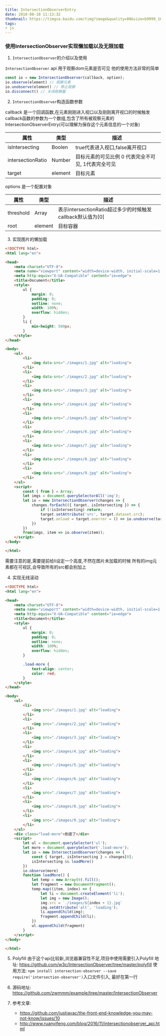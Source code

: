 ```yaml
---
title: IntersectionObserverEntry
date: 2018-08-10 11:13:32
thumbnail: https://timgsa.baidu.com/timg?image&quality=80&size=b9999_10000&sec=1533643573891&di=3e7c709f7bc31bd53e52c58a9eaed09d&imgtype=0&src=http%3A%2F%2Fcdnq.duitang.com%2Fuploads%2Fitem%2F201505%2F16%2F20150516211813_MwWSd.jpeg
tags:
- js
---
```


### 使用IntersectionObserver实现懒加载以及无限加载

1. `IntersectionObserver`的介绍以及使用

`IntersectionObserver` api 用于观察dom元素是否可见
他的使用方法非常的简单
```js
const io = new IntersectionObserver(callback, option);
io.observe(element) // 观察元素
io.unobserve(element) // 停止观察
io.disconnect() // 关闭观察器
```
<!-- more -->
2. `IntersectionObserver`构造函数参数

callback 是一个回调函数,在元素刚刚进入视口以及刚刚离开视口的时候触发
callback函数的参数为一个数组,包含了所有被观察元素的IntersectionObserverEntry(可以理解为保存这个元素信息的一个对象)

|属性 |类型 |描述
|---- |---- |----
|isIntersecting |Boolen |true代表进入视口,false离开视口
|intersectionRatio |Number |目标元素的可见比例 0 代表完全不可见, 1代表完全可见
|target |element |目标元素

options 是一个配置对象

|属性 |类型 |描述
|---- |---- |----
|threshold |Array |表示intersectionRatio超过多少的时候触发callback默认值为[0]
|root |element |目标容器

3. 实现图片的懒加载
```html
<!DOCTYPE html>
<html lang="en">

<head>
    <meta charset="UTF-8">
    <meta name="viewport" content="width=device-width, initial-scale=1.0">
    <meta http-equiv="X-UA-Compatible" content="ie=edge">
    <title>Document</title>
    <style>
        ul {
            margin: 0;
            padding: 0;
            outline: none;
            width: 100%;
            overflow: hidden;
        }
        li {
            min-height: 500px;
        }
    </style>
</head>

<body>
    <ul>
        <li>
            <img data-src="./images/1.jpg" alt="loading">
        </li>
        <li>
            <img data-src="./images/2.jpg" alt="loading">
        </li>
        <li>
            <img data-src="./images/3.jpg" alt="loading">
        </li>
        <li>
            <img data-src="./images/4.jpg" alt="loading">
        </li>
        <li>
            <img data-src="./images/5.jpg" alt="loading">
        </li>
        <li>
            <img data-src="./images/6.jpg" alt="loading">
        </li>
        <li>
            <img data-src="./images/7.jpg" alt="loading">
        </li>
        <li>
            <img data-src="./images/8.jpg" alt="loading">
        </li>
        <li>
            <img data-src="./images/9.jpg" alt="loading">
        </li>
    </ul>
    <script>
        const { from } = Array;
        let imgs = document.querySelectorAll('img');
        let io = new IntersectionObserver(changes => {
            changes.forEach(({ target, isIntersecting }) => {
                if (!isIntersecting) return;
                target.setAttribute('src', target.dataset.src);
                target.onload = target.onerror = () => io.unobserve(target)
            })
        })
        from(imgs, item => io.observe(item));
    </script>
</body>

</html>
```
需要注意的是,需要提前给li设定一个高度,不然在图片未加载的时候 所有的img元素都在可视区,会导致所有的src都会别加上

4. 实现无线滚动
```html
<!DOCTYPE html>
<html lang="en">

<head>
    <meta charset="UTF-8">
    <meta name="viewport" content="width=device-width, initial-scale=1.0">
    <meta http-equiv="X-UA-Compatible" content="ie=edge">
    <title>Document</title>
    <style>
        ul {
            margin: 0;
            padding: 0;
            outline: none;
            width: 100%;
            overflow: hidden;
        }

        .load-more {
            text-align: center;
            color: red;
        }
    </style>
</head>

<body>
    <ul>
        <li>
            <img src="./images/1.jpg" alt="loading">
        </li>
        <li>
            <img src="./images/2.jpg" alt="loading">
        </li>
        <li>
            <img src="./images/3.jpg" alt="loading">
        </li>
        <li>
            <img src="./images/4.jpg" alt="loading">
        </li>
        <li>
            <img src="./images/5.jpg" alt="loading">
        </li>
        <li>
            <img src="./images/6.jpg" alt="loading">
        </li>
        <li>
            <img src="./images/7.jpg" alt="loading">
        </li>
        <li>
            <img src="./images/8.jpg" alt="loading">
        </li>
        <li>
            <img src="./images/9.jpg" alt="loading">
        </li>
    </ul>
    <div class="load-more">到底了</div>
    <script>
        let ul = document.querySelector('ul');
        let more = document.querySelector('.load-more');
        let io = new IntersectionObserver(changes => {
            const { target, isIntersecting } = changes[0];
            isIntersecting && loadMore()
        })
        io.observe(more)
        function loadMore() {
            let temp = new Array(9).fill();
            let fragment = new DocumentFragment();
            temp.map((item, index) => {
                let li = document.createElement('li');
                let img = new Image();
                img.src = `./images/${index + 1}.jpg`
                img.setAttribute('alt', 'loading');
                li.appendChild(img);
                fragment.appendChild(li);
            })
            ul.appendChild(fragment)
        }
    </script>
</body>

</html>
```

5. Polyfill
由于这个api比较新,浏览器兼容性不足,项目中使用需要引入Polyfill
地址: https://github.com/w3c/IntersectionObserver/tree/master/polyfill
使用方法:
`npm install intersection-observer --save`
`require('intersection-observer')`入口文件引入, 最好在第一行


6. 源码地址: https://github.com/zwmmm/example/tree/master/IntersectionObserver

7. 参考文章: 
    - https://github.com/justjavac/the-front-end-knowledge-you-may-not-know/issues/10
    - http://www.ruanyifeng.com/blog/2016/11/intersectionobserver_api.html
